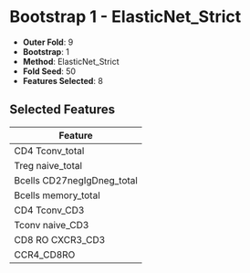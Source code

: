 # Bootstrap 1 - ElasticNet_Strict

- **Outer Fold**: 9
- **Bootstrap**: 1
- **Method**: ElasticNet_Strict
- **Fold Seed**: 50
- **Features Selected**: 8

## Selected Features

| Feature |
|---------|
| CD4 Tconv_total |
| Treg naive_total |
| Bcells CD27negIgDneg_total |
| Bcells memory_total |
| CD4 Tconv_CD3 |
| Tconv naive_CD3 |
| CD8 RO CXCR3_CD3 |
| CCR4_CD8RO |
